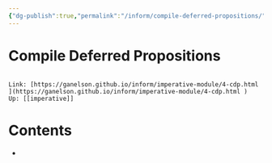 ```yaml
---
{"dg-publish":true,"permalink":"/inform/compile-deferred-propositions/","dgHomeLink":true,"dgPassFrontmatter":false}
---
```


# Compile Deferred Propositions
```ad-info

Link: [https://ganelson.github.io/inform/imperative-module/4-cdp.html ](https://ganelson.github.io/inform/imperative-module/4-cdp.html )
Up: [[imperative]]
```

# Contents
- 